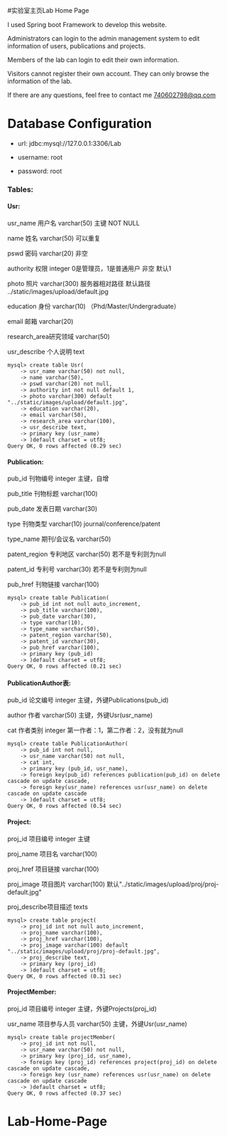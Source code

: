 #实验室主页Lab Home Page

I used Spring boot Framework to develop this website.

Administrators can login to the admin management system to edit information of users, publications and projects.

Members of the lab can login to edit their own information.

Visitors cannot register their own account. They can only browse the information of the lab.

If there are any questions, feel free to contact me 740602798@qq.com

# Database Configuration

- url: jdbc:mysql://127.0.0.1:3306/Lab


- username: root
- password: root


### Tables:

#### Usr:

usr_name	用户名		varchar(50) 	主键 NOT NULL

name		姓名		varchar(50)	可以重复

pswd		密码		varchar(20)	非空

authority	权限		integer		0是管理员，1是普通用户 非空 默认1

photo		照片		varchar(300)	服务器相对路径 默认路径 ../static/images/upload/default.jpg

education	身份		varchar(10)	（Phd/Master/Undergraduate）

email		邮箱		varchar(20)

research_area研究领域	varchar(50)

usr_describe	个人说明		text 

```
mysql> create table Usr(
    -> usr_name varchar(50) not null,
    -> name varchar(50),
    -> pswd varchar(20) not null,
    -> authority int not null default 1,
    -> photo varchar(300) default "../static/images/upload/default.jpg",
    -> education varchar(20),
    -> email varchar(50),
    -> research_area varchar(100),
    -> usr_describe text,
    -> primary key (usr_name)
    -> )default charset = utf8;
Query OK, 0 rows affected (0.29 sec)
```



#### Publication:

pub_id		刊物编号		integer		主键，自增

pub_title	刊物标题		varchar(100)

pub_date	发表日期		varchar(30)

type		刊物类型		varchar(10)	journal/conference/patent

type_name	期刊/会议名	varchar(50)	

patent_region 专利地区	varchar(50)	若不是专利则为null

patent_id	专利号		varchar(30)	若不是专利则为null

pub_href	刊物链接		varchar(100)

```
mysql> create table Publication(
    -> pub_id int not null auto_increment,
    -> pub_title varchar(100),
    -> pub_date varchar(30),
    -> type varchar(10),
    -> type_name varchar(50),
    -> patent_region varchar(50),
    -> patent_id varchar(30),
    -> pub_href varchar(100),
    -> primary key (pub_id)
    -> )default charset = utf8;
Query OK, 0 rows affected (0.21 sec)
```



#### PublicationAuthor表:

pub_id		论文编号		integer		主键，外键Publications(pub_id)

author		作者		varchar(50)	主键，外键Usr(usr_name)

cat			作者类别		integer		第一作者：1，第二作者：2，没有就为null

```
mysql> create table PublicationAuthor(
    -> pub_id int not null,
    -> usr_name varchar(50) not null,
    -> cat int,
    -> primary key (pub_id, usr_name),
    -> foreign key(pub_id) references publication(pub_id) on delete cascade on update cascade,
    -> foreign key(usr_name) references usr(usr_name) on delete cascade on update cascade
    -> )default charset = utf8;
Query OK, 0 rows affected (0.54 sec)
```



#### Project:

proj_id		项目编号		integer		主键

proj_name	项目名		varchar(100)

proj_href	项目链接		varchar(100)

proj_image	项目图片		varchar(100)	默认"../static/images/upload/proj/proj-default.jpg"

proj_describe项目描述	texts

```
mysql> create table project(
    -> proj_id int not null auto_increment,
    -> proj_name varchar(100),
    -> proj_href varchar(100),
    -> proj_image varchar(100) default "../static/images/upload/proj/proj-default.jpg",
    -> proj_describe text,
    -> primary key (proj_id)
    -> )default charset = utf8;
Query OK, 0 rows affected (0.31 sec)
```



#### ProjectMember:

proj_id		项目编号		integer		主键，外键Projects(proj_id)

usr_name	项目参与人员	varchar(50)	主键，外键Usr(usr_name)	

```
mysql> create table projectMember(
    -> proj_id int not null,
    -> usr_name varchar(50) not null,
    -> primary key (proj_id, usr_name),
    -> foreign key (proj_id) references project(proj_id) on delete cascade on update cascade,
    -> foreign key (usr_name) references usr(usr_name) on delete cascade on update cascade
    -> )default charset = utf8;
Query OK, 0 rows affected (0.37 sec)
```


# Lab-Home-Page

